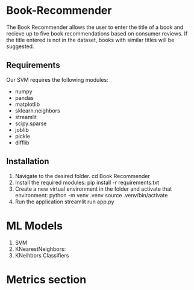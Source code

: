 # Book-Recommender
The Book Recommender allows the user to enter the title of a book and recieve up to five book recommendations based 
on consumer reviews. If the title entered is not in the dataset, books with similar titles will be suggested.

## Requirements
Our SVM requires the following modules:
 - numpy
 - pandas
 - matplotlib
 - sklearn.neighbors
 - streamlit
 - scipy.sparse
 - joblib
 - pickle
 - difflib

## Installation
1. Navigate to the desired folder.
        cd Book Recommender
2. Install the required modules:
        pip install -r requirements.txt
3. Create a new virtual environment in the folder and activate that environment:
        python -m venv .venv
        source .venv/bin/activate
4. Run the application
        streamlit run app.py


# ML Models
1. SVM
2. KNearestNeighbors:
3. KNeihbors Classifiers



<!-- ML models used and what they are doing -->

# Metrics section 

<!-- on how well the model did on the training data and eval data -->

<!-- Documents folder with any images or diagrams generated for the project -->